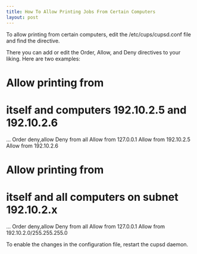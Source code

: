 ```yaml
---
title: How To Allow Printing Jobs From Certain Computers
layout: post
---
```


To allow printing from certain computers, edit the /etc/cups/cupsd.conf file and find the <Location /> directive. There you can add or edit the  Order, Allow, and  Deny directives to your liking. Here are two examples:

 # Allow printing from 
 #    itself and computers 192.10.2.5 and 192.10.2.6
 <Location />
 ...
 Order deny,allow
 Deny from all
 Allow from 127.0.0.1
 Allow from 192.10.2.5
 Allow from 192.10.2.6
 </Location>
 
 # Allow printing from 
 #    itself and all computers on subnet 192.10.2.x
 <Location />
 ...
 Order deny,allow
 Deny from all
 Allow from 127.0.0.1
 Allow from 192.10.2.0/255.255.255.0
 </Location>
To enable the changes in the configuration file, restart the cupsd daemon.
